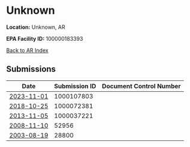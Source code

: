 # Unknown

**Location:** Unknown, AR

**EPA Facility ID:** 100000183393

[Back to AR Index](../../index.md)

## Submissions

| Date | Submission ID | Document Control Number |
|------|--------------|-------------------------|
| [2023-11-01](submissions/1000107803.md) | 1000107803 |  |
| [2018-10-25](submissions/1000072381.md) | 1000072381 |  |
| [2013-11-05](submissions/1000037221.md) | 1000037221 |  |
| [2008-11-10](submissions/52956.md) | 52956 |  |
| [2003-08-19](submissions/28800.md) | 28800 |  |
